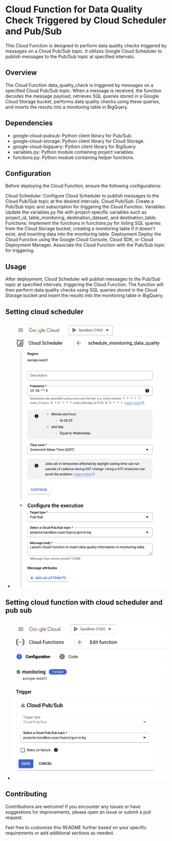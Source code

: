# Cloud Function for Data Quality Check Triggered by Cloud Scheduler and Pub/Sub
This Cloud Function is designed to perform data quality checks triggered by messages on a Cloud Pub/Sub topic. It utilizes Google Cloud Scheduler to publish messages to the Pub/Sub topic at specified intervals.

## Overview
The Cloud Function data_quality_check is triggered by messages on a specified Cloud Pub/Sub topic. When a message is received, the function decodes the message payload, retrieves SQL queries stored in a Google Cloud Storage bucket, performs data quality checks using these queries, and inserts the results into a monitoring table in BigQuery.

## Dependencies
- google-cloud-pubsub: Python client library for Pub/Sub.
- google-cloud-storage: Python client library for Cloud Storage.
- google-cloud-bigquery: Python client library for BigQuery.
- variables.py: Python module containing project variables.
- functions.py: Python module containing helper functions.

## Configuration
Before deploying the Cloud Function, ensure the following configurations:

Cloud Scheduler: Configure Cloud Scheduler to publish messages to the Cloud Pub/Sub topic at the desired intervals.
Cloud Pub/Sub: Create a Pub/Sub topic and subscription for triggering the Cloud Function.
Variables: Update the variables.py file with project-specific variables such as project_id, table_monitoring, destination_dataset, and destination_table.
Functions: Implement the functions in functions.py for listing SQL queries from the Cloud Storage bucket, creating a monitoring table if it doesn't exist, and inserting data into the monitoring table.
Deployment
Deploy the Cloud Function using the Google Cloud Console, Cloud SDK, or Cloud Deployment Manager. Associate the Cloud Function with the Pub/Sub topic for triggering.

## Usage
After deployment, Cloud Scheduler will publish messages to the Pub/Sub topic at specified intervals, triggering the Cloud Function. The function will then perform data quality checks using SQL queries stored in the Cloud Storage bucket and insert the results into the monitoring table in BigQuery.

##  Setting cloud scheduler
- ![Setting cloud scheduler](https://github.com/cyao59/technology-watch/blob/main/cloud_function/monitoring_pubsub_gcs_to_bq/setting_cloud_scheduler.png)

## Setting cloud function with cloud scheduler and pub sub
- ![Setting cloud function with cloud scheduler and pub sub](https://github.com/cyao59/technology-watch/blob/e64cd196fa4db85a4349fe99f9b70d4053d08cd3/cloud_function/monitoring_pubsub_gcs_to_bq/setting_monitoring_gcs_to_bq.png)


## Contributing
Contributions are welcome! If you encounter any issues or have suggestions for improvements, please open an issue or submit a pull request.

Feel free to customize this README further based on your specific requirements or add additional sections as needed.
